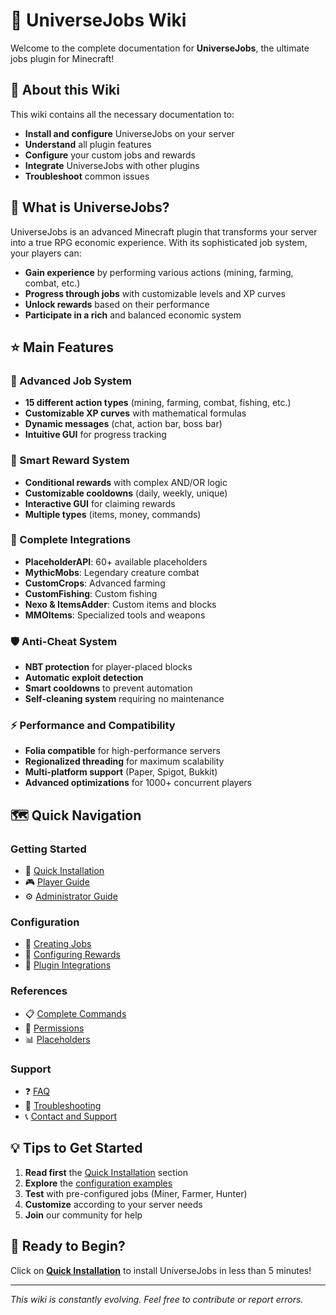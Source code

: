 # 📖 UniverseJobs Wiki

Welcome to the complete documentation for **UniverseJobs**, the ultimate jobs plugin for Minecraft!

## 🎯 About this Wiki

This wiki contains all the necessary documentation to:
- **Install and configure** UniverseJobs on your server
- **Understand** all plugin features
- **Configure** your custom jobs and rewards
- **Integrate** UniverseJobs with other plugins
- **Troubleshoot** common issues

## 🚀 What is UniverseJobs?

UniverseJobs is an advanced Minecraft plugin that transforms your server into a true RPG economic experience. With its sophisticated job system, your players can:

- **Gain experience** by performing various actions (mining, farming, combat, etc.)
- **Progress through jobs** with customizable levels and XP curves
- **Unlock rewards** based on their performance
- **Participate in a rich** and balanced economic system

## ⭐ Main Features

### 🏢 Advanced Job System
- **15 different action types** (mining, farming, combat, fishing, etc.)
- **Customizable XP curves** with mathematical formulas
- **Dynamic messages** (chat, action bar, boss bar)
- **Intuitive GUI** for progress tracking

### 🎁 Smart Reward System
- **Conditional rewards** with complex AND/OR logic
- **Customizable cooldowns** (daily, weekly, unique)
- **Interactive GUI** for claiming rewards
- **Multiple types** (items, money, commands)

### 🔗 Complete Integrations
- **PlaceholderAPI**: 60+ available placeholders
- **MythicMobs**: Legendary creature combat
- **CustomCrops**: Advanced farming
- **CustomFishing**: Custom fishing
- **Nexo & ItemsAdder**: Custom items and blocks
- **MMOItems**: Specialized tools and weapons

### 🛡️ Anti-Cheat System
- **NBT protection** for player-placed blocks
- **Automatic exploit detection**
- **Smart cooldowns** to prevent automation
- **Self-cleaning system** requiring no maintenance

### ⚡ Performance and Compatibility
- **Folia compatible** for high-performance servers
- **Regionalized threading** for maximum scalability
- **Multi-platform support** (Paper, Spigot, Bukkit)
- **Advanced optimizations** for 1000+ concurrent players

## 🗺️ Quick Navigation

### Getting Started
- 👋 [Quick Installation](installation/quick-start.md)
- 🎮 [Player Guide](player-guide/getting-started.md)
- ⚙️ [Administrator Guide](admin-guide/admin-commands.md)

### Configuration
- 🏢 [Creating Jobs](jobs-configuration/creating-jobs.md)
- 🎁 [Configuring Rewards](rewards/reward-configuration.md)
- 🔗 [Plugin Integrations](integrations/placeholderapi.md)

### References
- 📋 [Complete Commands](reference/commands-reference.md)
- 🔑 [Permissions](reference/permissions.md)
- 📊 [Placeholders](reference/placeholders.md)

### Support
- ❓ [FAQ](appendix/faq.md)
- 🔧 [Troubleshooting](troubleshooting/common-issues.md)
- 📞 [Contact and Support](appendix/support.md)

## 💡 Tips to Get Started

1. **Read first** the [Quick Installation](installation/quick-start.md) section
2. **Explore** the [configuration examples](jobs-configuration/configuration-examples.md)
3. **Test** with pre-configured jobs (Miner, Farmer, Hunter)
4. **Customize** according to your server needs
5. **Join** our community for help

## 🎉 Ready to Begin?

Click on **[Quick Installation](installation/quick-start.md)** to install UniverseJobs in less than 5 minutes!

---

*This wiki is constantly evolving. Feel free to contribute or report errors.*